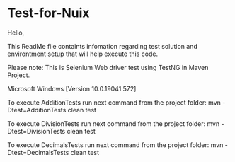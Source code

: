 # Test-for-Nuix
Hello,

This ReadMe file containts infomation regarding test solution and environtment setup that will help execute this code.
 
Please note: This is Selenium Web driver test using TestNG in Maven Project.

Microsoft Windows [Version 10.0.19041.572]


To execute AdditionTests run next command from the project folder: mvn -Dtest=AdditionTests clean test

To execute DivisionTests run next command from the project folder: mvn -Dtest=DivisionTests clean test

To execute DecimalsTests run next command from the project folder: mvn -Dtest=DecimalsTests clean test

